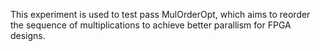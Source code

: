 This experiment is used to test pass MulOrderOpt, which aims to reorder the sequence of multiplications to achieve better parallism for FPGA designs. 